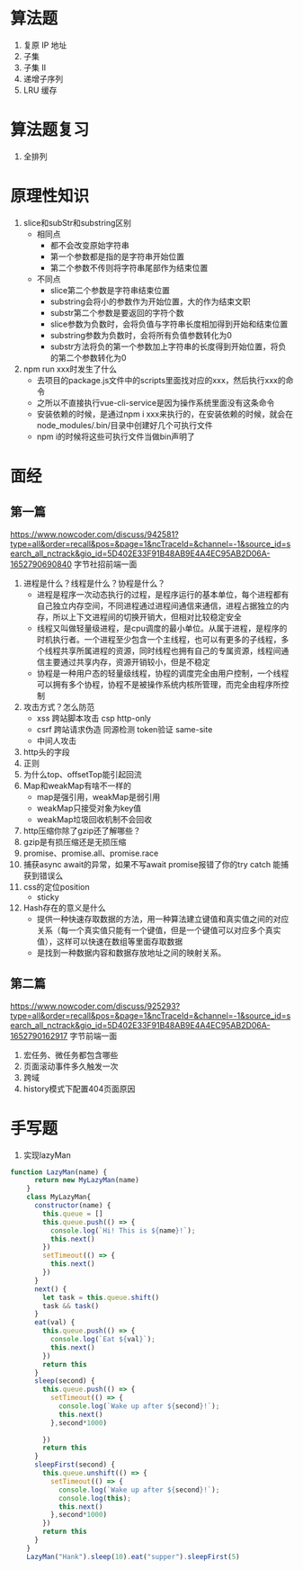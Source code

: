 # 算法题
1. 复原 IP 地址
2. 子集
3. 子集 II
4. 递增子序列
5. LRU 缓存
# 算法题复习
1. 全排列
# 原理性知识
1. slice和subStr和substring区别
    + 相同点
        - 都不会改变原始字符串
        - 第一个参数都是指的是字符串开始位置
        - 第二个参数不传则将字符串尾部作为结束位置
    + 不同点
        - slice第二个参数是字符串结束位置
        - substring会将小的参数作为开始位置，大的作为结束文职
        - substr第二个参数是要返回的字符个数
        - slice参数为负数时，会将负值与字符串长度相加得到开始和结束位置
        - substring参数为负数时，会将所有负值参数转化为0
        - substr方法将负的第一个参数加上字符串的长度得到开始位置，将负的第二个参数转化为0
2. npm run xxx时发生了什么
    - 去项目的package.js文件中的scripts里面找对应的xxx，然后执行xxx的命令
    - 之所以不直接执行vue-cli-service是因为操作系统里面没有这条命令
    - 安装依赖的时候，是通过npm i xxx来执行的，在安装依赖的时候，就会在node_modules/.bin/目录中创建好几个可执行文件
    - npm i的时候将这些可执行文件当做bin声明了
# 面经
## 第一篇
https://www.nowcoder.com/discuss/942581?type=all&order=recall&pos=&page=1&ncTraceId=&channel=-1&source_id=search_all_nctrack&gio_id=5D402E33F91B48AB9E4A4EC95AB2D06A-1652790690840  字节社招前端一面
1. 进程是什么？线程是什么？协程是什么？
    - 进程是程序一次动态执行的过程，是程序运行的基本单位，每个进程都有自己独立内存空间，不同进程通过进程间通信来通信，进程占据独立的内存，所以上下文进程间的切换开销大，但相对比较稳定安全
    - 线程又叫做轻量级进程，是cpu调度的最小单位。从属于进程，是程序的时机执行者。一个进程至少包含一个主线程，也可以有更多的子线程，多个线程共享所属进程的资源，同时线程也拥有自己的专属资源，线程间通信主要通过共享内存，资源开销较小，但是不稳定
    - 协程是一种用户态的轻量级线程，协程的调度完全由用户控制，一个线程可以拥有多个协程，协程不是被操作系统内核所管理，而完全由程序所控制
2. 攻击方式？怎么防范
    - xss 跨站脚本攻击 csp http-only
    - csrf 跨站请求伪造 同源检测 token验证 same-site
    - 中间人攻击
3. http头的字段
4. 正则
5. 为什么top、offsetTop能引起回流
6. Map和weakMap有啥不一样的
    - map是强引用，weakMap是弱引用
    - weakMap只接受对象为key值
    - weakMap垃圾回收机制不会回收
7. http压缩你除了gzip还了解哪些？
8. gzip是有损压缩还是无损压缩
9. promise、promise.all、promise.race
10. 捕获async await的异常，如果不写await promise报错了你的try catch 能捕获到错误么
11. css的定位position
    - sticky
12. Hash存在的意义是什么
    - 提供一种快速存取数据的方法，用一种算法建立键值和真实值之间的对应关系（每一个真实值只能有一个键值，但是一个键值可以对应多个真实值），这样可以快速在数组等里面存取数据
    - 是找到一种数据内容和数据存放地址之间的映射关系。
## 第二篇
https://www.nowcoder.com/discuss/925293?type=all&order=recall&pos=&page=1&ncTraceId=&channel=-1&source_id=search_all_nctrack&gio_id=5D402E33F91B48AB9E4A4EC95AB2D06A-1652790162917 字节前端一面
1. 宏任务、微任务都包含哪些
2. 页面滚动事件多久触发一次
3. 跨域
4. history模式下配置404页面原因
# 手写题
1. 实现lazyMan
```js
function LazyMan(name) {
      return new MyLazyMan(name)
    }
    class MyLazyMan{
      constructor(name) {
        this.queue = []
        this.queue.push(() => {
          console.log(`Hi! This is ${name}!`);
          this.next()
        })
        setTimeout(() => {
          this.next()
        })
      }
      next() {
        let task = this.queue.shift()
        task && task()
      }
      eat(val) {
        this.queue.push(() => {
          console.log(`Eat ${val}`);
          this.next()
        })
        return this
      }
      sleep(second) {
        this.queue.push(() => {
          setTimeout(() => {
            console.log(`Wake up after ${second}!`);
            this.next()
          },second*1000)
          
        })
        return this
      }
      sleepFirst(second) {
        this.queue.unshift(() => {
          setTimeout(() => {
            console.log(`Wake up after ${second}!`);
            console.log(this);
            this.next()
          },second*1000)   
        })
        return this
      }
    }
    LazyMan("Hank").sleep(10).eat("supper").sleepFirst(5)
```